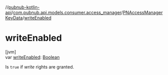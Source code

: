 //[pubnub-kotlin-api](../../../index.md)/[com.pubnub.api.models.consumer.access_manager](../index.md)/[PNAccessManagerKeyData](index.md)/[writeEnabled](write-enabled.md)

# writeEnabled

[jvm]\
var [writeEnabled](write-enabled.md): [Boolean](https://kotlinlang.org/api/latest/jvm/stdlib/kotlin/-boolean/index.html)

Is `true` if *write* rights are granted.
